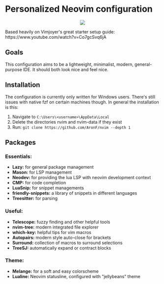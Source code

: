 # Personalized Neovim configuration
<p align="center"><img src="https://i.imgur.com/EZgWYIe.png"></p>
Based heavily on Vimjoyer's great starter setup guide: https://www.youtube.com/watch?v=Co7gcSvq6jA

## Goals
This configuration aims to be a lightweight, minimalist, modern, general-purpose IDE. It should both look nice and feel nice.

## Installation
The configuration is currently only written for Windows users. There's still issues with native fzf on certain machines though.
In general the installation is this:
1. Navigate to ```C:\Users\<username>\AppData\Local```
2. Delete the directories nvim and nvim-data if they exist
3. Run:
```git clone https://github.com/AronF/nvim --depth 1```

## Packages
### Essentials:
- **Lazy:** for general package management
- **Mason:** for LSP management
- **Neodev:** for providing the lua LSP with neovim development context
- **CMP:** for code completion
- **LuaSnip:** for snippet managements
- **friendly-snippets:** a library of snippets in different languages
- **Treesitter:** for parsing
### Useful:
- **Telescope:** fuzzy finding and other helpful tools
- **nvim-tree:** modern integrated file explorer
- **which-key:** helpful tips for vim macros
- **Autopairs:** modern style auto-close for brackets
- **Surround:** collection of macros to surround selections
- **TreeSJ:** automatically expand or contract blocks
### Theme:
- **Melange:** for a soft and easy colorscheme
- **Lualine:** Neovim statusline, configured with "jellybeans" theme
